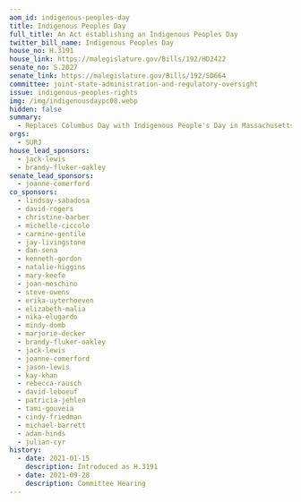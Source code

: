 ```yaml
---
aom_id: indigenous-peoples-day
title: Indigenous Peoples Day
full_title: An Act establishing an Indigenous Peoples Day
twitter_bill_name: Indigenous Peoples Day
house_no: H.3191
house_link: https://malegislature.gov/Bills/192/HD2422
senate_no: S.2027
senate_link: https://malegislature.gov/Bills/192/SD664
committee: joint-state-administration-and-regulatory-oversight
issue: indigenous-peoples-rights
img: /img/indigenousdaypc08.webp
hidden: false
summary:
  - Replaces Columbus Day with Indigenous People's Day in Massachusetts Law
orgs:
  - SURJ
house_lead_sponsors:
  - jack-lewis
  - brandy-fluker-oakley
senate_lead_sponsors:
  - joanne-comerford
co_sponsors:
  - lindsay-sabadosa
  - david-rogers
  - christine-barber
  - michelle-ciccolo
  - carmine-gentile
  - jay-livingstone
  - dan-sena
  - kenneth-gordon
  - natalie-higgins
  - mary-keefe
  - joan-meschino
  - steve-owens
  - erika-uyterhoeven
  - elizabeth-malia
  - nika-elugardo
  - mindy-domb
  - marjorie-decker
  - brandy-fluker-oakley
  - jack-lewis
  - joanne-comerford
  - jason-lewis
  - kay-khan
  - rebecca-rausch
  - david-leboeuf
  - patricia-jehlen
  - tami-gouveia
  - cindy-friedman
  - michael-barrett
  - adam-hinds
  - julian-cyr
history:
  - date: 2021-01-15
    description: Introduced as H.3191
  - date: 2021-09-28
    description: Committee Hearing
---
```


